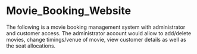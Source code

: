 # Movie_Booking_Website
The following is a movie booking management system with administrator and customer access. The administrator account would allow to add/delete movies, change timings/venue of movie, view customer details as well as the seat allocations.
